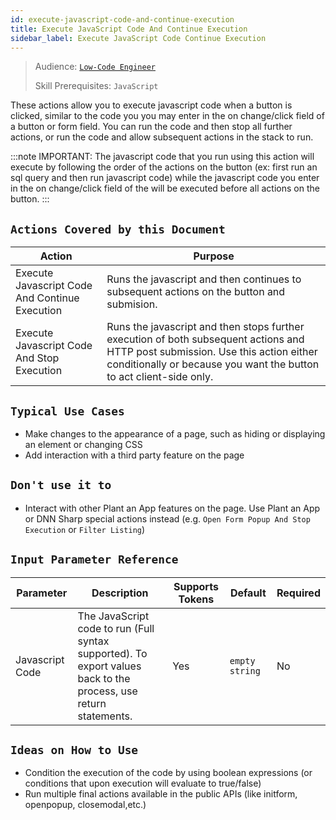 ```yaml
---
id: execute-javascript-code-and-continue-execution
title: Execute JavaScript Code And Continue Execution
sidebar_label: Execute JavaScript Code Continue Execution
---
```


> Audience: [`Low-Code Engineer`](/docs/audience#low-code-engineers)
>
> Skill Prerequisites: `JavaScript`

These actions allow you to execute javascript code when a button is clicked, similar to the code you you may enter in the on change/click field of a button or form field. You can run the code and then stop all further actions, or run the code and allow subsequent actions in the stack to run.

:::note
IMPORTANT: The javascript code that you run using this action will execute by following the order of the actions on the button (ex: first run an sql query and then run javascript code) while the javascript code you enter in the on change/click field of the  will be executed before all actions on the button.
:::

## `Actions Covered by this Document`

| Action | Purpose |
| -- | -- |
| Execute Javascript Code And Continue Execution | Runs the javascript and then continues to subsequent actions on the button and submision. | 
| Execute Javascript Code And Stop Execution | Runs the javascript and then stops further execution of both subsequent actions and HTTP post submission. Use this action either conditionally or because you want the button to act client-side only.|

## `Typical Use Cases`

- Make changes to the appearance of a page, such as hiding or displaying an element or changing CSS
- Add interaction with a third party feature on the page

## `Don't use it to`

- Interact with other Plant an App features on the page. Use Plant an App or DNN Sharp special actions instead (e.g. `Open Form Popup And Stop Execution` or `Filter Listing`)

## `Input Parameter Reference`

| Parameter | Description | Supports Tokens | Default | Required |
| -- | -- | -- | -- | -- |
| Javascript Code | The JavaScript code to run (Full syntax supported). To export values back to the process, use return statements. | Yes | `empty string` | No |

## `Ideas on How to Use`

- Condition the execution of the code by using boolean expressions (or conditions that upon execution will evaluate to true/false)
- Run multiple final actions available in the public APIs (like initform, openpopup, closemodal,etc.)
